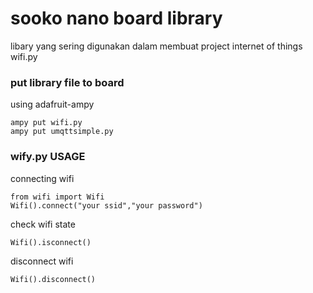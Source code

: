 # sooko nano board library

libary yang sering digunakan dalam membuat project internet of things
wifi.py

### put library file to board
using adafruit-ampy


```
ampy put wifi.py
ampy put umqttsimple.py
```

### wify.py USAGE
connecting wifi
```
from wifi import Wifi
Wifi().connect("your ssid","your password")
```

check wifi state 
```
Wifi().isconnect()

```
disconnect wifi 
```
Wifi().disconnect()

```